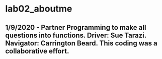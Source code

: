 # lab02_aboutme

## 1/9/2020 - Partner Programming to make all questions into functions. Driver: Sue Tarazi. Navigator: Carrington Beard. This coding was a collaborative effort. 


